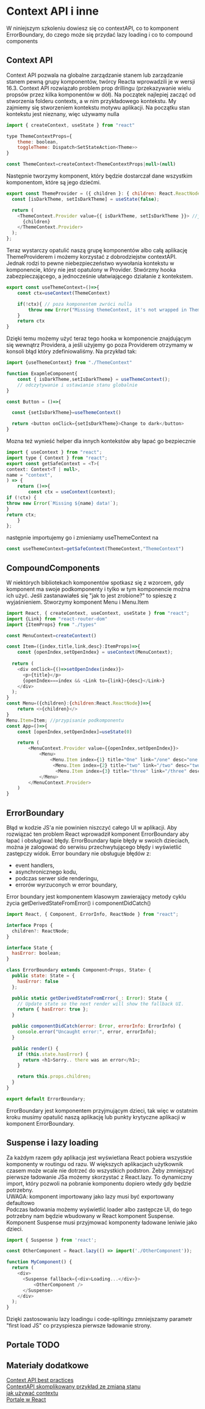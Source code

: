 # Context API i inne

W niniejszym szkoleniu dowiesz się co contextAPI, co to komponent ErrorBoundary, do czego może się przydać lazy loading i co to compound components

## Context API

Context API pozwala na globalne zarządzanie stanem lub zarządzanie stanem pewną grupy komponentów, twórcy Reacta wprowadzili je w wersji 16.3. Context API rozwiązało problem prop drillingu (przekazywanie wielu propsów przez kilka komponentów w dół). Na początek najlepiej zacząć od stworzenia folderu contexts, a w nim przykładowego kontekstu. My zajmiemy się stworzeniem kontekstu motywu aplikacji. Na początku stan kontekstu jest nieznany, więc używamy nulla
```js
import { createContext, useState } from "react"

type ThemeContextProps={
    theme: boolean,
    toggleTheme: Dispatch<SetStateAction<Theme>>
}

const ThemeContext=createContext<ThemeContextProps|null>(null)
```
Następnie tworzymy komponent, który będzie dostarczał dane wszystkim komponentom, które są jego dziećmi.
```js
export const ThemeProvider = ({ children }: { children: React.ReactNode }) => {
  const [isDarkTheme, setIsDarkTheme] = useState(false);

  return (
    <ThemeContext.Provider value={{ isDarkTheme, setIsDarkTheme }}> //jako value podajemy zmienne i funkcje, których chcemy używać w komponentach będących dziećmi
      {children}
    </ThemeContext.Provider>
  );
};
```
Teraz wystarczy opatulić naszą grupę komponentów albo całą aplikację ThemeProviderem i możemy korzystać z dobrodziejstw contextAPI. <br />
Jednak rodzi to pewne niebezpieczeństwo wywołania kontekstu w komponencie, który nie jest opatulony w Provider. Stwórzmy hooka zabezpieczającego, a jednocześnie ułatwiającego działanie z kontekstem.
```js
export const useThemeContext=()=>{
    const ctx=useContext(ThemeContext)

    if(!ctx){ // poza komponentem zwróci nulla
        throw new Error("Missing themeContext, it's not wrapped in ThemeProvider")
    }
    return ctx
}
```
Dzięki temu możemy użyć teraz tego hooka w komponencie znajdującym się wewnątrz Providera, a jeśli użyjemy go poza Providerem otrzymamy w konsoli błąd który zdefiniowaliśmy. Na przykład tak:
```js
import {useThemeContext} from "./ThemeContext"

function ExapmleComponent{
    const { isDarkTheme,setIsDarkTheme} = useThemeContext();
    // odczytywanie i ustawianie stanu globalnie
}

const Button = ()=>{

  const {setIsDarkTheme}=useThemeContext()

  return <button onClick={setIsDarkTheme}>Change to dark</button>
}
```

Mozna też wynieść helper dla innych kontekstów aby łapać go bezpiecznie
```js
import { useContext } from "react";
import type { Context } from "react";
export const getSafeContext = <T>(
context: Context<T | null>,
name = "context",
) => {
    return ()=>{
        const ctx = useContext(context);
if (!ctx) {
throw new Error(`Missing ${name} data!`);
}
return ctx;
    }
};
```
następnie importujemy go i zmieniamy useThemeContext na
```js
const useThemeContext=getSafeContext(ThemeContext,"ThemeContext")
```

## CompoundComponents

W niektórych bibliotekach komponentów spotkasz się z wzorcem, gdy komponent ma swoje podkomponenty i tylko w tym komponencie można ich użyć. Jeśli zastanawiałeś się "jak to jest zrobione?" to spieszę z wyjaśnieniem. Stworzymy komponent Menu i Menu.Item
```js
import React, { createContext, useContext, useState } from "react";
import {Link} from "react-router-dom"
import {ItemProps} from "./types"

const MenuContext=createContext()

const Item=({index,title,link,desc}:ItemProps)=>{
    const {openIndex,setOpenIndex} = useContext(MenuContext);
 
  return (
    <div onClick={()=>setOpenIndex(index)}>
      <p>{title}</p>
      {openIndex===index && <Link to={link}>{desc}</Link>}
    </div>
  );
}
const Menu=({children}:{children:React.ReactNode})=>{
    return <>{children}</>
}
Menu.Item=Item; //przypisanie podkomponentu
const App=()=>{
    const [openIndex,setOpenIndex]=useState(0)

    return (
        <MenuContext.Provider value={{openIndex,setOpenIndex}}>
            <Menu>
                <Menu.Item index={1} title="One" link="/one" desc="one desc" />
                 <Menu.Item index={2} title="two" link="/two" desc="two desc" />
                  <Menu.Item index={3} title="three" link="/three" desc="three desc" />
            </Menu>
        </MenuContext.Provider>
    )
}
```

## ErrorBoundary
Błąd w kodzie JS'a nie powinien niszczyć całego UI w aplikacji. Aby rozwiązać ten problem React wprowadził komponent ErrorBoundary aby łapać i obsługiwać błędy. ErrorBoundary łapie błędy w swoich dzieciach, można je zalogować do serwisu przechwytującego błędy i wyświetlić zastępczy widok. Error boundary nie obsługuje błędów z:
* event handlers,
* asynchronicznego kodu,
* podczas serwer side renderingu,
* errorów wyrzuconych w error boundary, <br />

Error boundary jest komponentem klasowym zawierający metody cyklu życia getDerivedStateFromError() i componentDidCatch()
```js
import React, { Component, ErrorInfo, ReactNode } from "react";

interface Props {
  children?: ReactNode;
}

interface State {
  hasError: boolean;
}

class ErrorBoundary extends Component<Props, State> {
  public state: State = {
    hasError: false
  };

  public static getDerivedStateFromError(_: Error): State {
    // Update state so the next render will show the fallback UI.
    return { hasError: true };
  }

  public componentDidCatch(error: Error, errorInfo: ErrorInfo) {
    console.error("Uncaught error:", error, errorInfo);
  }

  public render() {
    if (this.state.hasError) {
      return <h1>Sorry.. there was an error</h1>;
    }

    return this.props.children;
  }
}

export default ErrorBoundary;
```
ErrorBoundary jest komponentem przyjmującym dzieci, tak więc w ostatnim kroku musimy opatulić naszą aplikację lub punkty krytyczne aplikacji w komponent ErrorBoundary.

## Suspense i lazy loading

Za każdym razem gdy aplikacja jest wyświetlana React pobiera wszystkie komponenty w routingu od razu. W większych aplikacjach użytkownik czasem może wcale nie dotrzeć do wszystkich podstron. Żeby zmniejszyć pierwsze ładowanie JSa możemy skorzystać z React.lazy. To dynamiczny import, który pozwoli na pobranie komponentu dopiero wtedy gdy będzie potrzebny. <br />
UWAGA: komponent importowany jako lazy musi być exportowany defaultowo <br />
Podczas ładowania możemy wyświetlić loader albo zastępcze UI, do tego potrzebny nam będzie wbudowany w React komponent Suspense. Komponent Suspense musi przyjmować komponenty ładowane leniwie jako dzieci.

```js
import { Suspense } from 'react';

const OtherComponent = React.lazy(() => import('./OtherComponent'));

function MyComponent() {
  return (
    <div>
      <Suspense fallback={<div>Loading...</div>}>
          <OtherComponent />
      </Suspense>
    </div>
  );
}
```
Dzięki zastosowaniu lazy loadingu i code-splitingu zmniejszamy parametr "first load JS" co przyspiesza pierwsze ładowanie strony.

## Portale TODO

## Materiały dodatkowe
[Context API best practices](https://medium.com/the-non-traditional-developer/my-react-context-best-practices-2e9288628ae7)<br />
[ContextAPI skomplikowany przykład ze zmianą stanu](https://dmitripavlutin.com/react-context-and-usecontext/)<br />
[jak używać contextu](https://kentcdodds.com/blog/how-to-use-react-context-effectively)<br />
[Portale w React](https://blog.bitsrc.io/discover-the-magic-of-portals-a-beginners-guide-to-react-s-most-powerful-tool-f6f1965ea305)<br />